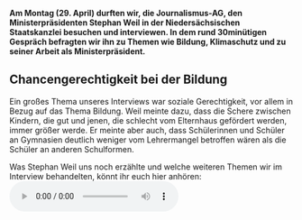 **Am Montag (29. April) durften wir, die Journalismus-AG, den Ministerpräsidenten Stephan Weil in der Niedersächsischen Staatskanzlei besuchen und interviewen. In dem rund 30minütigen Gespräch befragten wir ihn zu Themen wie Bildung, Klimaschutz und zu seiner Arbeit als Ministerpräsident.**

## Chancengerechtigkeit bei der Bildung

Ein großes Thema unseres Interviews war soziale Gerechtigkeit, vor allem in Bezug auf das Thema Bildung. Weil meinte dazu, dass die Schere zwischen Kindern, die gut und jenen, die schlecht vom Elternhaus gefördert werden, immer größer werde. Er meinte aber auch, dass Schülerinnen und Schüler an Gymnasien deutlich weniger vom Lehrermangel betroffen wären als die Schüler an anderen Schulformen.

Was Stephan Weil uns noch erzählte und welche weiteren Themen wir im Interview behandelten, könnt ihr euch hier anhören:
<audio controls src="https://buessing.schule/fileadmin/Medien/Allgemein/Medien/Ministerpraesident/240429_Weil_Interview_16_Min_TB.mp3"></audio>
